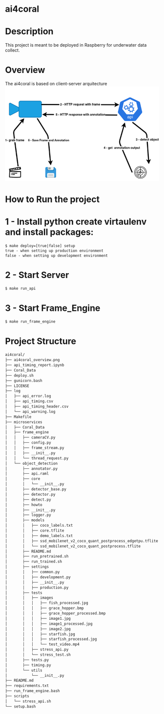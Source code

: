 # ai4coral

# Description
This project is meant to be deployed in Raspberry for underwater data collect.

# Overview
The ai4coral is based on client-server arquitecture
![Alt text](ai4coral_overview.png?raw=true "Title")

# How to Run the project

# 1 - Install python create virtaulenv and install packages: 

    $ make deploy=[true|false] setup
    true - when setting up production environment
    false - when setting up development environment 

# 2 - Start Server
    $ make run_api 

# 3 - Start Frame_Engine
    $ make run_frame_engine
    
# Project Structure
``` bash
ai4coral/
├── ai4coral_overview.png
├── api_timing_report.ipynb
├── Coral_Data
├── deploy.sh
├── gunicorn.bash
├── LICENSE
├── log
│   ├── api_error.log
│   ├── api_timing.csv
│   ├── api_timing_header.csv
│   └── api_warning.log
├── Makefile
├── microservices
│   ├── Coral_Data
│   ├── frame_engine
│   │   ├── cameraCV.py
│   │   ├── config.py
│   │   ├── frame_stream.py
│   │   ├── __init__.py
│   │   └── thread_request.py
│   └── object_detection
│       ├── annotator.py
│       ├── api.raml
│       ├── core
│       │   └── __init__.py
│       ├── detector_base.py
│       ├── detector.py
│       ├── detect.py
│       ├── howto
│       ├── __init__.py
│       ├── logger.py
│       ├── models
│       │   ├── coco_labels.txt
│       │   ├── core.tflite
│       │   ├── demo_labels.txt
│       │   ├── ssd_mobilenet_v2_coco_quant_postprocess_edgetpu.tflite
│       │   └── ssd_mobilenet_v2_coco_quant_postprocess.tflite
│       ├── README.md
│       ├── run_pretrained.sh
│       ├── run_trained.sh
│       ├── settings
│       │   ├── common.py
│       │   ├── development.py
│       │   ├── __init__.py
│       │   ├── production.py
│       ├── tests
│       │   ├── images
│       │   │   ├── fish_processed.jpg
│       │   │   ├── grace_hopper.bmp
│       │   │   ├── grace_hopper_processed.bmp
│       │   │   ├── image1.jpg
│       │   │   ├── image1_processed.jpg
│       │   │   ├── image2.jpg
│       │   │   ├── starfish.jpg
│       │   │   ├── starfish_processed.jpg
│       │   │   └── test_video.mp4
│       │   ├── stress_api.py
│       │   └── stress_test.sh
│       ├── tests.py
│       ├── timing.py
│       └── utils
│           └── __init__.py
├── README.md
├── requirements.txt
├── run_frame_engine.bash
├── scripts
│   └── stress_api.sh
└── setup.bash
```
